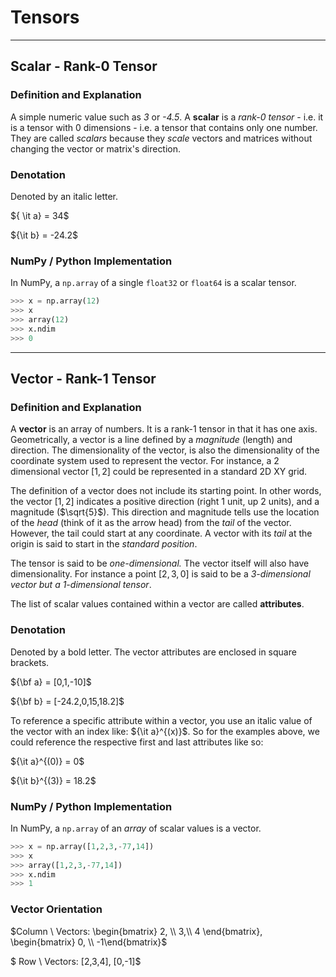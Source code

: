 # Tensors

---

## Scalar - Rank-0 Tensor

### Definition and Explanation

A simple numeric value such as *3* or *-4.5*. A **scalar** is a *rank-0 tensor* - i.e. it is a tensor with 0 dimensions - i.e. a tensor that contains only one number. They are called *scalars* because they *scale* vectors and matrices without changing the vector or matrix's direction. 

### Denotation

Denoted by an italic letter.

${ \it a} = 34$  

${\it b} = -24.2$

### NumPy / Python Implementation

In NumPy, a `np.array` of a single `float32` or `float64` is a scalar tensor.

```python
>>> x = np.array(12)
>>> x
>>> array(12)
>>> x.ndim
>>> 0
```

---

## Vector - Rank-1 Tensor

### Definition and Explanation

A **vector** is an array of numbers. It is a rank-1 tensor in that it has one axis. Geometrically,  a vector is a line defined by a *magnitude* (length) and direction. The dimensionality of the vector, is also the dimensionality of the coordinate system used to represent the vector. For instance, a 2 dimensional vector $[1,2]$ could be represented in a standard 2D XY grid.

The definition of a vector does not include its starting point. In other words, the vector $[1,2]$ indicates a positive direction (right 1 unit, up 2 units), and a magnitude ($\sqrt{5}$). This direction and magnitude tells use the location of the *head* (think of it as the arrow head) from the *tail* of the vector. However, the tail could start at any coordinate. A vector with its *tail* at the origin is said to start in the *standard position*.

The tensor is said to be *one-dimensional.* The vector itself will also have dimensionality. For instance a point $[2,3,0]$ is said to be a *3-dimensional vector but a 1-dimensional tensor*.

The list of scalar values contained within a vector are called **attributes**.

### Denotation

Denoted by a bold letter. The vector attributes are enclosed in square brackets.

${\bf a} = [0,1,-10]$  

${\bf b} = [-24.2,0,15,18.2]$

To reference a specific attribute within a vector, you use an italic value of the vector with an index like: ${\it a}^{(x)}$. So for the examples above, we could reference the respective first and last attributes like so:

${\it a}^{(0)} = 0$

${\it b}^{(3)} = 18.2$

### NumPy / Python Implementation

In NumPy, a `np.array` of an *array* of scalar values is a vector.

```python
>>> x = np.array([1,2,3,-77,14])
>>> x
>>> array([1,2,3,-77,14])
>>> x.ndim
>>> 1
```

### Vector Orientation

$Column \ Vectors:
\begin{bmatrix} 2, \\ 3,\\ 4 \end{bmatrix},
\begin{bmatrix} 0, \\ -1\end{bmatrix}$

$ Row \ Vectors: [2,3,4], [0,-1]$



